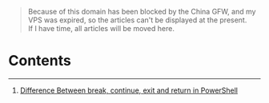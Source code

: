 > Because of this domain has been blocked by the China GFW, and my VPS was expired, so the articles can't be displayed at the present.  
> If I have time, all articles will be moved here.

# Contents
---
1.  [Difference Between break, continue, exit and return in PowerShell](/Difference-Between-break-continue-exit-return-PowerShell)

